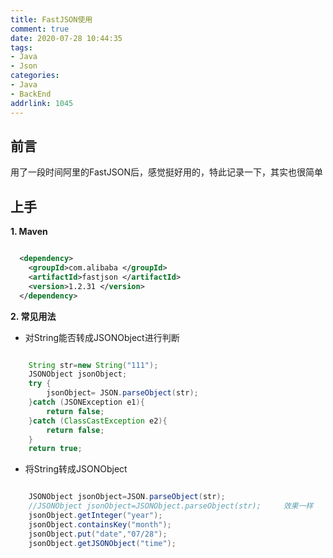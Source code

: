```yaml
---
title: FastJSON使用
comment: true
date: 2020-07-28 10:44:35
tags:
- Java
- Json
categories: 
- Java
- BackEnd
addrlink: 1045
---
```


## 前言

用了一段时间阿里的FastJSON后，感觉挺好用的，特此记录一下，其实也很简单

## 上手

**1. Maven**

```xml

  <dependency>
    <groupId>com.alibaba </groupId>
    <artifactId>fastjson </artifactId>
    <version>1.2.31 </version>
  </dependency>

```

**2. 常见用法**


- 对String能否转成JSONObject进行判断

```java

    String str=new String("111");
    JSONObject jsonObject;
    try {
        jsonObject= JSON.parseObject(str);
    }catch (JSONException e1){
        return false;
    }catch (ClassCastException e2){
        return false;
    }
    return true;

```

- 将String转成JSONObject 

```java

    JSONObject jsonObject=JSON.parseObject(str);
    //JSONObject jsonObject=JSONObject.parseObject(str);     效果一样
    jsonObject.getInteger("year"); 
    jsonObject.containsKey("month");
    jsonObject.put("date","07/28");
    jsonObject.getJSONObject("time");

```

